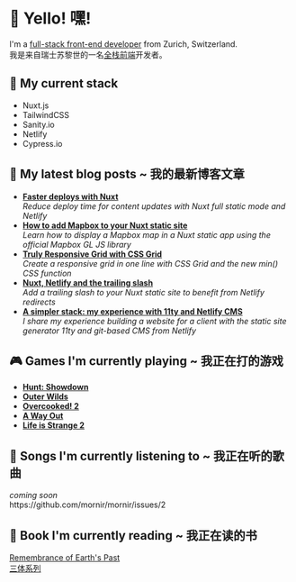 <h1>👋 Yello! 嘿!</h1>

<p>I'm a <a href="https://full-stack.netlify.app/">full-stack front-end developer</a> from Zurich, Switzerland. <br />
我是来自瑞士苏黎世的一名<a href="https://full-stack.netlify.app/">全栈前端</a>开发者。</p>

<h2>🍔 My current stack</h2>

<ul>
  <li>Nuxt.js</li>

  <li>TailwindCSS</li>

  <li>Sanity.io</li>

  <li>Netlify</li>

  <li>Cypress.io</li>
</ul>

<h2>📝 My latest blog posts ~ 我的最新博客文章</h2>
 
<ul>
    <li> <a href="https:&#x2F;&#x2F;dev.to&#x2F;mornir&#x2F;faster-deploys-with-nuxt-22hi"><b>Faster deploys with Nuxt</b></a><br/><i>Reduce deploy time for content updates with Nuxt full static mode and Netlify</i></li>
    <li> <a href="https:&#x2F;&#x2F;dev.to&#x2F;mornir&#x2F;how-to-add-mapbox-to-your-nuxt-static-site-b59"><b>How to add Mapbox to your Nuxt static site</b></a><br/><i>Learn how to display a Mapbox map in a Nuxt static app using the official Mapbox GL JS library</i></li>
    <li> <a href="https:&#x2F;&#x2F;dev.to&#x2F;mornir&#x2F;truly-responsive-grid-with-css-grid-3c46"><b>Truly Responsive Grid with CSS Grid</b></a><br/><i>Create a responsive grid in one line with CSS Grid and the new min() CSS function</i></li>
    <li> <a href="https:&#x2F;&#x2F;dev.to&#x2F;mornir&#x2F;nuxt-netlify-and-the-trailing-slash-3gge"><b>Nuxt, Netlify and the trailing slash</b></a><br/><i>Add a trailing slash to your Nuxt static site to benefit from Netlify redirects</i></li>
    <li> <a href="https:&#x2F;&#x2F;dev.to&#x2F;mornir&#x2F;a-simpler-stack-my-experience-with-11ty-and-netlify-cms-346p"><b>A simpler stack: my experience with 11ty and Netlify CMS</b></a><br/><i>I share my experience building a website for a client with the static site generator 11ty and git-based CMS from Netlify</i></li>
</ul>
 
<h2>🎮 Games I'm currently playing ~ 我正在打的游戏</h2>

<ul>
    <li><a href="https://store.steampowered.com/agecheck/app/594650/"><b>Hunt: Showdown</b></a></li>
    <li><a href="https://store.steampowered.com/agecheck/app/753640/"><b>Outer Wilds</b></a></li>
    <li><a href="https://store.steampowered.com/agecheck/app/728880/"><b>Overcooked! 2</b></a></li>
    <li><a href="https://store.steampowered.com/agecheck/app/1222700/"><b>A Way Out</b></a></li>
    <li><a href="https://store.steampowered.com/agecheck/app/532210/"><b>Life is Strange 2</b></a></li>
</ul>

<h2>🎵 Songs I'm currently listening to ~ 我正在听的歌曲</h2>

<p><em>coming soon</em> <br />
https://github.com/mornir/mornir/issues/2</p>

<h2>📖 Book I'm currently reading ~ 我正在读的书</h2>

<p><a href="https://en.wikipedia.org/wiki/Remembrance_of_Earth%27s_Past">Remembrance of Earth's Past</a> <br />
<a href="https://baike.baidu.com/item/%E4%B8%89%E4%BD%93/5739303">三体系列</a></p>
